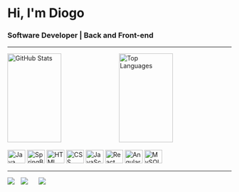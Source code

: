 <h1 align="left">Hi, I'm Diogo</h1>
<h3 align="left">Software Developer | Back and Front-end</h3>

---



<p align="left">
    <img src="https://github-readme-stats.vercel.app/api?username=Dioguinxz&show_icons=true&theme=radical" alt="GitHub Stats" width="49%" height="200px"/>
    <img src="https://github-readme-stats.vercel.app/api/top-langs/?username=Dioguinxz&layout=compact&theme=radical" alt="Top Languages" width="49%" height="200px"/>
</p>


<p align="left">
    <img src="https://cdn.jsdelivr.net/gh/devicons/devicon/icons/java/java-original.svg" alt="Java" width="40" height="30"/>
    <img src="https://cdn.jsdelivr.net/gh/devicons/devicon/icons/spring/spring-original.svg" alt="SpringBoot" width="40" height="30"/>
    <img src="https://cdn.jsdelivr.net/gh/devicons/devicon/icons/html5/html5-original.svg" alt="HTML" width="40" height="30"/>
    <img src="https://cdn.jsdelivr.net/gh/devicons/devicon/icons/css3/css3-original.svg" alt="CSS" width="40" height="30"/>
    <img src="https://cdn.jsdelivr.net/gh/devicons/devicon/icons/javascript/javascript-original.svg" alt="JavaScript" width="40" height="30"/>
    <img src="https://cdn.jsdelivr.net/gh/devicons/devicon/icons/react/react-original.svg" alt="React" width="40" height="30"/>
    <img src="https://cdn.jsdelivr.net/gh/devicons/devicon/icons/angularjs/angularjs-original.svg" alt="Angular" width="40" height="30"/>
    <img src="https://cdn.jsdelivr.net/gh/devicons/devicon/icons/mysql/mysql-original.svg" alt="MySQL" width="40" height="30"/>
</p>


---

<div>
    <a href="https://www.linkedin.com/in/diogo-oliveira-assis-9a29a425b/" target="_blank" style="margin-right: 10px;"><img src="https://img.shields.io/badge/-LinkedIn-%230077B5?style=for-the-badge&logo=linkedin&logoColor=white" target="_blank"></a>
    <a href="mailto:doassis@hotmail.com.br" style="margin-right: 20px;"><img src="https://img.shields.io/badge/-Hotmail-%23333?style=for-the-badge&logo=microsoft-outlook&logoColor=white" target="_blank"></a>
    <a href="https://www.instagram.com/diogo__olvr/" target="_blank"><img src="https://img.shields.io/badge/-Instagram-%23E4405F?style=for-the-badge&logo=instagram&logoColor=white" target="_blank"></a>
</div>
